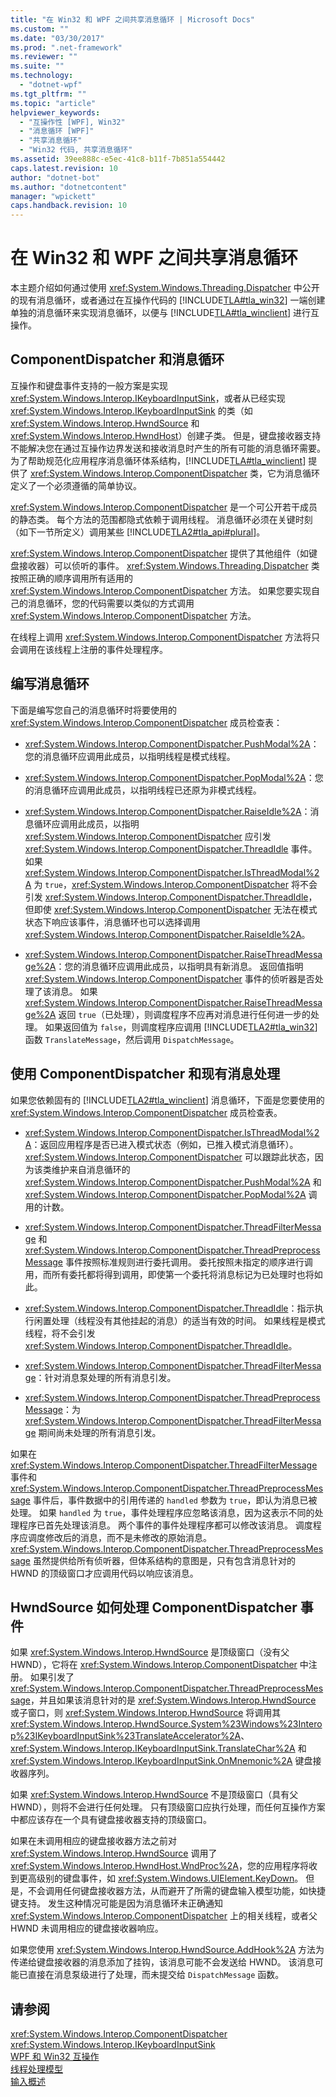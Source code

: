 ```yaml
---
title: "在 Win32 和 WPF 之间共享消息循环 | Microsoft Docs"
ms.custom: ""
ms.date: "03/30/2017"
ms.prod: ".net-framework"
ms.reviewer: ""
ms.suite: ""
ms.technology: 
  - "dotnet-wpf"
ms.tgt_pltfrm: ""
ms.topic: "article"
helpviewer_keywords: 
  - "互操作性 [WPF], Win32"
  - "消息循环 [WPF]"
  - "共享消息循环"
  - "Win32 代码, 共享消息循环"
ms.assetid: 39ee888c-e5ec-41c8-b11f-7b851a554442
caps.latest.revision: 10
author: "dotnet-bot"
ms.author: "dotnetcontent"
manager: "wpickett"
caps.handback.revision: 10
---
```

# 在 Win32 和 WPF 之间共享消息循环
本主题介绍如何通过使用 <xref:System.Windows.Threading.Dispatcher> 中公开的现有消息循环，或者通过在互操作代码的 [!INCLUDE[TLA#tla_win32](../../../../includes/tlasharptla-win32-md.md)] 一端创建单独的消息循环来实现消息循环，以便与 [!INCLUDE[TLA#tla_winclient](../../../../includes/tlasharptla-winclient-md.md)] 进行互操作。  
  
## ComponentDispatcher 和消息循环  
 互操作和键盘事件支持的一般方案是实现 <xref:System.Windows.Interop.IKeyboardInputSink>，或者从已经实现 <xref:System.Windows.Interop.IKeyboardInputSink> 的类（如 <xref:System.Windows.Interop.HwndSource> 和 <xref:System.Windows.Interop.HwndHost>）创建子类。  但是，键盘接收器支持不能解决您在通过互操作边界发送和接收消息时产生的所有可能的消息循环需要。  为了帮助规范化应用程序消息循环体系结构，[!INCLUDE[TLA#tla_winclient](../../../../includes/tlasharptla-winclient-md.md)] 提供了 <xref:System.Windows.Interop.ComponentDispatcher> 类，它为消息循环定义了一个必须遵循的简单协议。  
  
 <xref:System.Windows.Interop.ComponentDispatcher> 是一个可公开若干成员的静态类。  每个方法的范围都隐式依赖于调用线程。  消息循环必须在关键时刻（如下一节所定义）调用某些 [!INCLUDE[TLA2#tla_api#plural](../../../../includes/tla2sharptla-apisharpplural-md.md)]。  
  
 <xref:System.Windows.Interop.ComponentDispatcher> 提供了其他组件（如键盘接收器）可以侦听的事件。  <xref:System.Windows.Threading.Dispatcher> 类按照正确的顺序调用所有适用的 <xref:System.Windows.Interop.ComponentDispatcher> 方法。  如果您要实现自己的消息循环，您的代码需要以类似的方式调用 <xref:System.Windows.Interop.ComponentDispatcher> 方法。  
  
 在线程上调用 <xref:System.Windows.Interop.ComponentDispatcher> 方法将只会调用在该线程上注册的事件处理程序。  
  
## 编写消息循环  
 下面是编写您自己的消息循环时将要使用的 <xref:System.Windows.Interop.ComponentDispatcher> 成员检查表：  
  
-   <xref:System.Windows.Interop.ComponentDispatcher.PushModal%2A>：您的消息循环应调用此成员，以指明线程是模式线程。  
  
-   <xref:System.Windows.Interop.ComponentDispatcher.PopModal%2A>：您的消息循环应调用此成员，以指明线程已还原为非模式线程。  
  
-   <xref:System.Windows.Interop.ComponentDispatcher.RaiseIdle%2A>：消息循环应调用此成员，以指明 <xref:System.Windows.Interop.ComponentDispatcher> 应引发 <xref:System.Windows.Interop.ComponentDispatcher.ThreadIdle> 事件。  如果 <xref:System.Windows.Interop.ComponentDispatcher.IsThreadModal%2A> 为 `true`，<xref:System.Windows.Interop.ComponentDispatcher> 将不会引发 <xref:System.Windows.Interop.ComponentDispatcher.ThreadIdle>，但即使 <xref:System.Windows.Interop.ComponentDispatcher> 无法在模式状态下响应该事件，消息循环也可以选择调用 <xref:System.Windows.Interop.ComponentDispatcher.RaiseIdle%2A>。  
  
-   <xref:System.Windows.Interop.ComponentDispatcher.RaiseThreadMessage%2A>：您的消息循环应调用此成员，以指明具有新消息。  返回值指明 <xref:System.Windows.Interop.ComponentDispatcher> 事件的侦听器是否处理了该消息。  如果 <xref:System.Windows.Interop.ComponentDispatcher.RaiseThreadMessage%2A> 返回 `true`（已处理），则调度程序不应再对消息进行任何进一步的处理。  如果返回值为 `false`，则调度程序应调用 [!INCLUDE[TLA2#tla_win32](../../../../includes/tla2sharptla-win32-md.md)] 函数 `TranslateMessage`，然后调用 `DispatchMessage`。  
  
## 使用 ComponentDispatcher 和现有消息处理  
 如果您依赖固有的 [!INCLUDE[TLA2#tla_winclient](../../../../includes/tla2sharptla-winclient-md.md)] 消息循环，下面是您要使用的 <xref:System.Windows.Interop.ComponentDispatcher> 成员检查表。  
  
-   <xref:System.Windows.Interop.ComponentDispatcher.IsThreadModal%2A>：返回应用程序是否已进入模式状态（例如，已推入模式消息循环）。  <xref:System.Windows.Interop.ComponentDispatcher> 可以跟踪此状态，因为该类维护来自消息循环的 <xref:System.Windows.Interop.ComponentDispatcher.PushModal%2A> 和 <xref:System.Windows.Interop.ComponentDispatcher.PopModal%2A> 调用的计数。  
  
-   <xref:System.Windows.Interop.ComponentDispatcher.ThreadFilterMessage> 和 <xref:System.Windows.Interop.ComponentDispatcher.ThreadPreprocessMessage> 事件按照标准规则进行委托调用。  委托按照未指定的顺序进行调用，而所有委托都将得到调用，即使第一个委托将消息标记为已处理时也将如此。  
  
-   <xref:System.Windows.Interop.ComponentDispatcher.ThreadIdle>：指示执行闲置处理（线程没有其他挂起的消息）的适当有效的时间。  如果线程是模式线程，将不会引发 <xref:System.Windows.Interop.ComponentDispatcher.ThreadIdle>。  
  
-   <xref:System.Windows.Interop.ComponentDispatcher.ThreadFilterMessage>：针对消息泵处理的所有消息引发。  
  
-   <xref:System.Windows.Interop.ComponentDispatcher.ThreadPreprocessMessage>：为 <xref:System.Windows.Interop.ComponentDispatcher.ThreadFilterMessage> 期间尚未处理的所有消息引发。  
  
 如果在 <xref:System.Windows.Interop.ComponentDispatcher.ThreadFilterMessage> 事件和 <xref:System.Windows.Interop.ComponentDispatcher.ThreadPreprocessMessage> 事件后，事件数据中的引用传递的 `handled` 参数为 `true`，即认为消息已被处理。  如果 `handled` 为 `true`，事件处理程序应忽略该消息，因为这表示不同的处理程序已首先处理该消息。  两个事件的事件处理程序都可以修改该消息。  调度程序应调度修改后的消息，而不是未修改的原始消息。  <xref:System.Windows.Interop.ComponentDispatcher.ThreadPreprocessMessage> 虽然提供给所有侦听器，但体系结构的意图是，只有包含消息针对的 HWND 的顶级窗口才应调用代码以响应该消息。  
  
## HwndSource 如何处理 ComponentDispatcher 事件  
 如果 <xref:System.Windows.Interop.HwndSource> 是顶级窗口（没有父 HWND），它将在 <xref:System.Windows.Interop.ComponentDispatcher> 中注册。  如果引发了 <xref:System.Windows.Interop.ComponentDispatcher.ThreadPreprocessMessage>，并且如果该消息针对的是 <xref:System.Windows.Interop.HwndSource> 或子窗口，则 <xref:System.Windows.Interop.HwndSource> 将调用其 <xref:System.Windows.Interop.HwndSource.System%23Windows%23Interop%23IKeyboardInputSink%23TranslateAccelerator%2A>、<xref:System.Windows.Interop.IKeyboardInputSink.TranslateChar%2A> 和 <xref:System.Windows.Interop.IKeyboardInputSink.OnMnemonic%2A> 键盘接收器序列。  
  
 如果 <xref:System.Windows.Interop.HwndSource> 不是顶级窗口（具有父 HWND），则将不会进行任何处理。  只有顶级窗口应执行处理，而任何互操作方案中都应该存在一个具有键盘接收器支持的顶级窗口。  
  
 如果在未调用相应的键盘接收器方法之前对 <xref:System.Windows.Interop.HwndSource> 调用了 <xref:System.Windows.Interop.HwndHost.WndProc%2A>，您的应用程序将收到更高级别的键盘事件，如 <xref:System.Windows.UIElement.KeyDown>。  但是，不会调用任何键盘接收器方法，从而避开了所需的键盘输入模型功能，如快捷键支持。  发生这种情况可能是因为消息循环未正确通知 <xref:System.Windows.Interop.ComponentDispatcher> 上的相关线程，或者父 HWND 未调用相应的键盘接收器响应。  
  
 如果您使用 <xref:System.Windows.Interop.HwndSource.AddHook%2A> 方法为传递给键盘接收器的消息添加了挂钩，该消息可能不会发送给 HWND。  该消息可能已直接在消息泵级进行了处理，而未提交给 `DispatchMessage` 函数。  
  
## 请参阅  
 <xref:System.Windows.Interop.ComponentDispatcher>   
 <xref:System.Windows.Interop.IKeyboardInputSink>   
 [WPF 和 Win32 互操作](../../../../docs/framework/wpf/advanced/wpf-and-win32-interoperation.md)   
 [线程处理模型](../../../../docs/framework/wpf/advanced/threading-model.md)   
 [输入概述](../../../../docs/framework/wpf/advanced/input-overview.md)